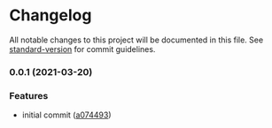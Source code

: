 # Changelog

All notable changes to this project will be documented in this file. See [standard-version](https://github.com/conventional-changelog/standard-version) for commit guidelines.

### 0.0.1 (2021-03-20)


### Features

* initial commit ([a074493](https://github.com/unjsio/magic-schema/commit/a074493fbe1e1e62a3a36b04fcb090455dd19ce2))

